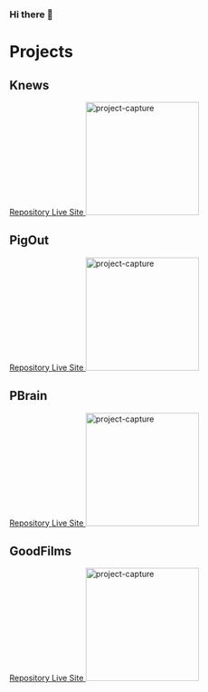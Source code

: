 ### Hi there 👋
# Projects
  <h2>Knews</h2> 
  <a href='https://github.com/johnshivers3/knews'>
   Repository
  </a>
  <a href='https://knews-app.herokuapp.com/'
     rel='noopener noreferrer'
     target="_blank"
     >
   Live Site
  </a>
  <img alt='project-capture' src="https://gh-profile-readme.s3.amazonaws.com/knews.png" height='200px' >

 
  <h2>PigOut</h2>
  <a href='https://github.com/johnshivers3/PigOut'>
   Repository
  </a>
    <a href='https://pigout.herokuapp.com/'
     rel='noopener noreferrer'
     target="_blank"
     >
     Live Site
  </a>
  <img alt='project-capture' src="https://gh-profile-readme.s3.amazonaws.com/pigout.png" height='200px' >


  <h2>PBrain</h2>
  <a href='https://github.com/rzh150030/group_project_2_Brainscape_clone'>
   Repository
  </a>
   <a href='https://pbrain.herokuapp.com/'
     rel='noopener noreferrer'
     target="_blank"
     >
     Live Site
  </a>
  <img alt='project-capture' src="https://gh-profile-readme.s3.amazonaws.com/pbrain.png" height='200px' >

  
 <h2>GoodFilms</h2>
  <a href="https://github.com/johnshivers3/good-films-clone">
   Repository
  </a>
      <a href='https://goodfilms.herokuapp.com/'
     rel='noopener noreferrer'
     target="_blank"
     >
     Live Site
  </a>
  <img alt='project-capture' src="https://gh-profile-readme.s3.amazonaws.com/goodfilms.png" height='200px' >


<!--
**johnshivers3/johnshivers3** is a ✨ _special_ ✨ repository because its `README.md` (this file) appears on your GitHub profile.

Here are some ideas to get you started:

- 🔭 I’m currently working on ...
- 🌱 I’m currently learning ...
- 👯 I’m looking to collaborate on ...
- 🤔 I’m looking for help with ...
- 💬 Ask me about ...
- 📫 How to reach me: ...
- 😄 Pronouns: ...
- ⚡ Fun fact: ...
-->
